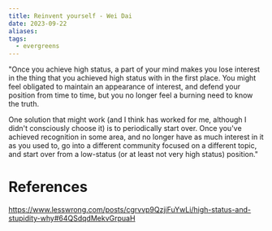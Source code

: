 ```yaml
---
title: Reinvent yourself - Wei Dai
date: 2023-09-22
aliases: 
tags:
  - evergreens
---
```

"Once you achieve high status, a part of your mind makes you lose interest in the thing that you achieved high status with in the first place. You might feel obligated to maintain an appearance of interest, and defend your position from time to time, but you no longer feel a burning need to know the truth. 

One solution that might work (and I think has worked for me, although I didn't consciously choose it) is to periodically start over. Once you've achieved recognition in some area, and no longer have as much interest in it as you used to, go into a different community focused on a different topic, and start over from a low-status (or at least not very high status) position."

# References

https://www.lesswrong.com/posts/cgrvvp9QzjiFuYwLi/high-status-and-stupidity-why#64QSdqdMekvGrpuaH